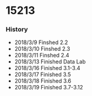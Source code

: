 # 15213
### History
- 2018/3/9   Finshed 2.2
- 2018/3/10  Finshed 2.3
- 2018/3/11  Finshed 2.4
- 2018/3/13  Finished Data Lab
- 2018/3/16  Finished 3.1-3.4
- 2018/3/17  Finished 3.5
- 2018/3/18  Finished 3.6
- 2018/3/19  Finished 3.7-3.12
